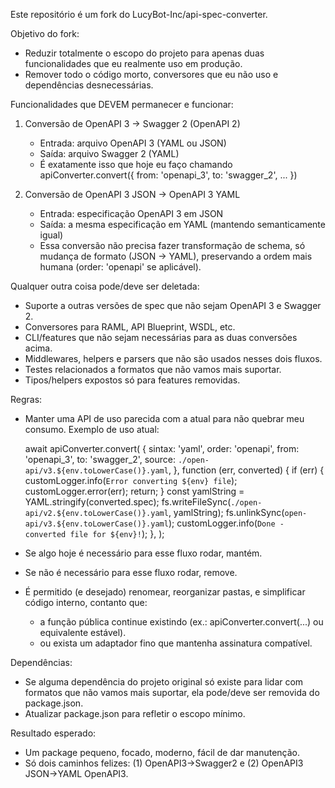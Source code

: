 Este repositório é um fork do LucyBot-Inc/api-spec-converter.

Objetivo do fork:

* Reduzir totalmente o escopo do projeto para apenas duas funcionalidades que eu realmente uso em produção.
* Remover todo o código morto, conversores que eu não uso e dependências desnecessárias.

Funcionalidades que DEVEM permanecer e funcionar:

1. Conversão de OpenAPI 3 -> Swagger 2 (OpenAPI 2)

   * Entrada: arquivo OpenAPI 3 (YAML ou JSON)
   * Saída: arquivo Swagger 2 (YAML)
   * É exatamente isso que hoje eu faço chamando apiConverter.convert({ from: 'openapi_3', to: 'swagger_2', ... })

2. Conversão de OpenAPI 3 JSON -> OpenAPI 3 YAML

   * Entrada: especificação OpenAPI 3 em JSON
   * Saída: a mesma especificação em YAML (mantendo semanticamente igual)
   * Essa conversão não precisa fazer transformação de schema, só mudança de formato (JSON -> YAML), preservando a ordem mais humana (order: 'openapi' se aplicável).

Qualquer outra coisa pode/deve ser deletada:

* Suporte a outras versões de spec que não sejam OpenAPI 3 e Swagger 2.
* Conversores para RAML, API Blueprint, WSDL, etc.
* CLI/features que não sejam necessárias para as duas conversões acima.
* Middlewares, helpers e parsers que não são usados nesses dois fluxos.
* Testes relacionados a formatos que não vamos mais suportar.
* Tipos/helpers expostos só para features removidas.

Regras:

* Manter uma API de uso parecida com a atual para não quebrar meu consumo. Exemplo de uso atual:

  await apiConverter.convert(
  {
  sintax: 'yaml',
  order: 'openapi',
  from: 'openapi_3',
  to: 'swagger_2',
  source: `./open-api/v3.${env.toLowerCase()}.yaml`,
  },
  function (err, converted) {
  if (err) {
  customLogger.info(`Error converting ${env} file`);
  customLogger.error(err);
  return;
  }
  const yamlString = YAML.stringify(converted.spec);
  fs.writeFileSync(`./open-api/v2.${env.toLowerCase()}.yaml`, yamlString);
  fs.unlinkSync(`open-api/v3.${env.toLowerCase()}.yaml`);
  customLogger.info(`Done - converted file for ${env}!`);
  },
  );

* Se algo hoje é necessário para esse fluxo rodar, mantém.

* Se não é necessário para esse fluxo rodar, remove.

* É permitido (e desejado) renomear, reorganizar pastas, e simplificar código interno, contanto que:

  * a função pública continue existindo (ex.: apiConverter.convert(...) ou equivalente estável).
  * ou exista um adaptador fino que mantenha assinatura compatível.

Dependências:

* Se alguma dependência do projeto original só existe para lidar com formatos que não vamos mais suportar, ela pode/deve ser removida do package.json.
* Atualizar package.json para refletir o escopo mínimo.

Resultado esperado:

* Um package pequeno, focado, moderno, fácil de dar manutenção.
* Só dois caminhos felizes: (1) OpenAPI3->Swagger2 e (2) OpenAPI3 JSON->YAML OpenAPI3.
